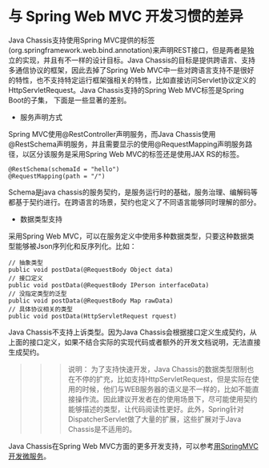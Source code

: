 # 与 Spring Web MVC 开发习惯的差异

Java Chassis支持使用Spring MVC提供的标签\(org.springframework.web.bind.annotation\)来声明REST接口，但是两者是独立的实现，并且有不一样的设计目标。Java Chassis的目标是提供跨语言、支持多通信协议的框架，因此去掉了Spring Web MVC中一些对跨语言支持不是很好的特性，也不支持特定运行框架强相关的特性，比如直接访问Servlet协议定义的HttpServletRequest。Java Chassis支持的Spring Web MVC标签是Spring Boot的子集， 下面是一些显著的差别。

* 服务声明方式

Spring MVC使用@RestController声明服务，而Java Chassis使用@RestSchema声明服务，并且需要显示的使用@RequestMapping声明服务路径，以区分该服务是采用Spring Web MVC的标签还是使用JAX RS的标签。

```
@RestSchema(schemaId = "hello")
@RequestMapping(path = "/")
```

Schema是java chassis的服务契约，是服务运行时的基础，服务治理、编解码等都基于契约进行。在跨语言的场景，契约也定义了不同语言能够同时理解的部分。

* 数据类型支持

采用Spring Web MVC，可以在服务定义中使用多种数据类型，只要这种数据类型能够被Json序列化和反序列化。比如：

```
// 抽象类型
public void postData(@RequestBody Object data)
// 接口定义
public void postData(@RequestBody IPerson interfaceData)
// 没指定类型的泛型
public void postData(@RequestBody Map rawData)
// 具体协议相关的类型
public void postData(HttpServletRequest rquest)
```

Java Chassis不支持上诉类型。因为Java Chassis会根据接口定义生成契约，从上面的接口定义，如果不结合实际的实现代码或者额外的开发文档说明，无法直接生成契约。

>>> 说明： 为了支持快速开发，Java Chassis的数据类型限制也在不停的扩充，比如支持HttpServletRequest，但是实际在使用的时候，他们与WEB服务器的语义是不一样的，比如不能直接操作流。因此建议开发者在的使用场景下，尽可能使用契约能够描述的类型，让代码阅读性更好。此外，Spring针对DispatcherServlet做了大量的扩展，这些扩展对于Java Chassis是不适用的。

Java Chassis在Spring Web MVC方面的更多开发支持，可以参考[用SpringMVC 开发微服务](../build-provider/springmvc.md)。



